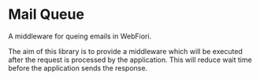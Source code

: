 # Mail Queue
A middleware for queing emails in WebFiori.

The aim of this library is to provide a middleware which will be executed after the request is processed by the application. This will reduce wait time before the application sends the response.

